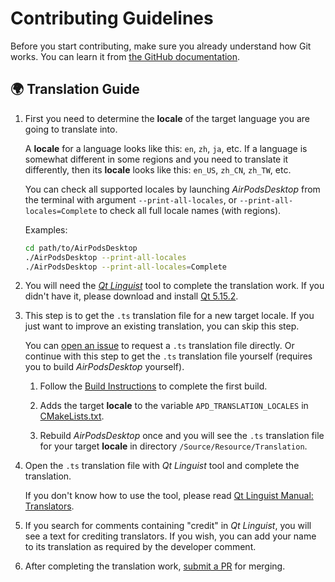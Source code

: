 # Contributing Guidelines

Before you start contributing, make sure you already understand how Git works. You can learn it from [the GitHub documentation](https://docs.github.com/en/get-started/quickstart/hello-world).

## 🌍 Translation Guide

1. First you need to determine the **locale** of the target language you are going to translate into.

   A **locale** for a language looks like this: `en`, `zh`, `ja`, etc. If a language is somewhat different in some regions and you need to translate it differently, then its **locale** looks like this: `en_US`, `zh_CN`, `zh_TW`, etc.

   You can check all supported locales by launching *AirPodsDesktop* from the terminal with argument `--print-all-locales`, or `--print-all-locales=Complete` to check all full locale names (with regions).

   Examples:

   ```bash
   cd path/to/AirPodsDesktop
   ./AirPodsDesktop --print-all-locales
   ./AirPodsDesktop --print-all-locales=Complete
   ```

2. You will need the [*Qt Linguist*](https://doc.qt.io/qt-5/linguist-translators.html) tool to complete the translation work. If you didn't have it, please download and install [Qt 5.15.2](https://www.qt.io/download-qt-installer).

3. This step is to get the `.ts` translation file for a new target locale. If you just want to improve an existing translation, you can skip this step.

   You can [open an issue](https://github.com/SpriteOvO/AirPodsDesktop/issues/new/choose) to request a `.ts` translation file directly. Or continue with this step to get the `.ts` translation file yourself (requires you to build *AirPodsDesktop* yourself).

   1. Follow the [Build Instructions](/Docs/Build.md) to complete the first build.

   2. Adds the target **locale** to the variable `APD_TRANSLATION_LOCALES` in [CMakeLists.txt](/CMakeLists.txt).

   3. Rebuild *AirPodsDesktop* once and you will see the `.ts` translation file for your target **locale** in directory `/Source/Resource/Translation`.

4. Open the `.ts` translation file with *Qt Linguist* tool and complete the translation.

   If you don't know how to use the tool, please read [Qt Linguist Manual: Translators](https://doc.qt.io/qt-5/linguist-translators.html).

5. If you search for comments containing "credit" in *Qt Linguist*, you will see a text for crediting translators. If you wish, you can add your name to its translation as required by the developer comment.

6. After completing the translation work, [submit a PR](https://github.com/SpriteOvO/AirPodsDesktop/compare) for merging.
